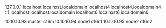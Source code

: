 127.0.0.1   localhost localhost.localdomain localhost4 localhost4.localdomain4
::1         localhost localhost.localdomain localhost6 localhost6.localdomain6

10.10.10.93 master c16m
10.10.10.94 node1 c16n1
10.10.10.95 node2 c16n2
